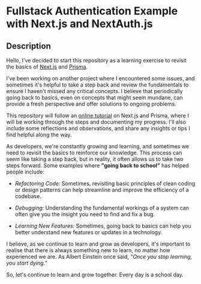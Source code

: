 # Fullstack Authentication Example with Next.js and NextAuth.js

## Description

Hello, I've decided to start this repository as a learning exercise to revisit
the basics of [Next.js](https://nextjs.org/) and [Prisma](https://www.prisma.io/).

I've been working on another project where I encountered some issues, and
sometimes it's helpful to take a step back and review the fundamentals to
ensure I haven't missed any critical concepts. I believe that periodically
going back to basics, even on concepts that might seem mundane, can provide a
fresh perspective and offer solutions to ongoing problems.

This repository will follow an [online
tutorial](https://vercel.com/guides/nextjs-prisma-postgres) on Next.js and
Prisma, where I will be working through the steps and documenting my progress.
I'll also include some reflections and observations, and share any insights or
tips I find helpful along the way.

As developers, we're constantly growing and learning, and sometimes we need to
revisit the basics to reinforce our knowledge. This process can seem like
taking a step back, but in reality, it often allows us to take two steps
forward. Some examples where **"going back to school"** has helped people
include:

- *Refactoring Code:* Sometimes, revisiting basic principles of clean coding or
  design patterns can help streamline and improve the efficiency of a codebase.

- *Debugging:* Understanding the fundamental workings of a system can often
  give you the insight you need to find and fix a bug. 

- *Learning New Features:* Sometimes, going back to basics can help you better
  understand new features or updates in a technology. 

I believe, as we continue to learn and grow as developers, it's important to
realise that there is always something new to learn, no matter how experienced
we are. As Albert Einstein once said, *"Once you stop learning, you start
dying."* 

So, let's continue to learn and grow together. Every day is a school day.
